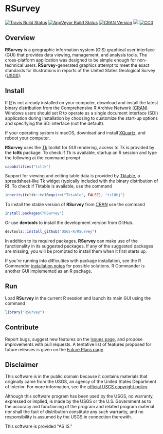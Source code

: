 # RSurvey

[![Travis Build Status](https://travis-ci.org/USGS-R/RSurvey.svg?branch=master)](https://travis-ci.org/USGS-R/RSurvey)
[![AppVeyor Build Status](https://ci.appveyor.com/api/projects/status/2iqeunfhx593megv?svg=true)](https://ci.appveyor.com/project/jfisher-usgs/rsurvey)
[![CRAN Version](https://www.r-pkg.org/badges/version/RSurvey)](https://CRAN.R-project.org/package=RSurvey)
[![](https://cranlogs.r-pkg.org/badges/RSurvey?color=brightgreen)](https://CRAN.R-project.org/package=RSurvey)
[![CC0](https://img.shields.io/badge/license-CC0--1.0-brightgreen.svg)](https://creativecommons.org/publicdomain/zero/1.0/)

## Overview

**RSurvey** is a geographic information system (GIS) graphical user interface (GUI) that provides data viewing, management, and analysis tools.
The cross-platform application was designed to be simple enough for non-technical users.
**RSurvey**-generated graphics attempt to meet the exact standards for illustrations in reports of the United States Geological Survey
([USGS](https://www.usgs.gov/)).

## Install

If [R](https://www.r-project.org/) is not already installed on your computer, download and install the latest binary distribution from
the Comprehensive R Archive Network ([CRAN](https://cran.r-project.org/)).
Windows users should set R to operate as a single document interface (SDI) application during installation
by choosing to customize the start-up options and specifying the SDI interface (not the default).

If your operating system is macOS, download and install [XQuartz](https://www.xquartz.org/), and reboot your computer.

**RSurvey** uses the [Tk](http://www.tkdocs.com/) toolkit for GUI rendering,
access to Tk is provided by the **tcltk** package.
To check if Tk is available, startup an R session and type the following at the command prompt

```r
capabilities("tcltk")
```

Support for viewing and editing table data is provided by [Tktable](http://tktable.sourceforge.net/),
a spreadsheet-like Tk widget (typically included with the binary distribution of R).
To check if Tktable is available, use the command

```r
inherits(tcltk::tclRequire("Tktable", FALSE), "tclObj")
```

To install the stable version of **RSurvey** from [CRAN](https://CRAN.R-project.org/package=RSurvey) use the command

```r
install.packages("RSurvey")
```

Or use **devtools** to install the development version from GitHub.

```r
devtools::install_github("USGS-R/RSurvey")
```

In addition to its required packages, **RSurvey** can make use of the functionality in its suggested packages.
If any of the suggested packages are missing, you will be prompted to install them when it first starts up.

If you're running into difficulties with package installation,
see the R Commander [installation notes](https://socserv.mcmaster.ca/jfox/Misc/Rcmdr/installation-notes.html) for possible solutions.
R Commander is another GUI implemented as an R package.

## Run

Load **RSurvey** in the current R session and launch its main GUI using the command

```r
library("RSurvey")
```

## Contribute

Report bugs, suggest new features on the [Issues page](https://github.com/USGS-R/RSurvey/issues),
and propose improvements with pull requests.
A tentative list of features proposed for future releases is given on the
[Future Plans page](https://github.com/USGS-R/RSurvey/blob/master/inst/misc/future-plans.md).

## Disclaimer

This software is in the public domain because it contains materials that originally came from the USGS,
an agency of the United States Department of Interior.
For more information, see the
[official USGS copyright policy](https://www2.usgs.gov/visual-id/credit_usgs.html "official USGS copyright policy").

Although this software program has been used by the USGS, no warranty, expressed or implied,
is made by the USGS or the U.S. Government as to the accuracy and functioning of the program and
related program material nor shall the fact of distribution constitute any such warranty,
and no responsibility is assumed by the USGS in connection therewith.

This software is provided "AS IS."
